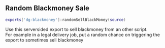 ## Random Blackmoney Sale
```lua
exports['dg-blackmoney']:randomSellBlackMoney(source)
```

Use this serversided export to sell blackmoney from an other script.  
For example in a legal delivery job, put a random chance on triggering the export to sometimes sell blackmoney 
